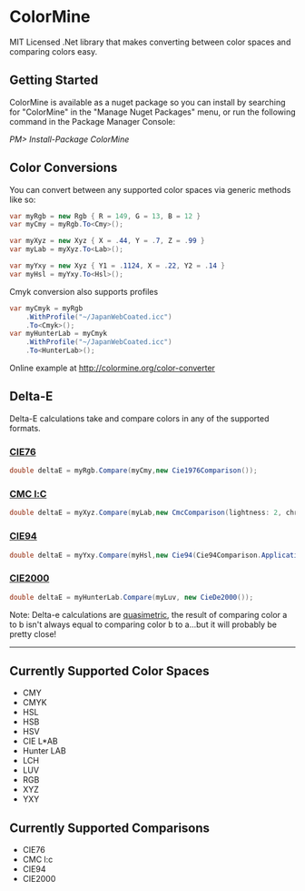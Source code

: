 # ColorMine

MIT Licensed .Net library that makes converting between color spaces and comparing colors easy.


## Getting Started

ColorMine is available as a nuget package so you can install by searching for "ColorMine" in the "Manage Nuget Packages" menu, or run the following command in the Package Manager Console:

*PM> Install-Package ColorMine*

## Color Conversions

You can convert between any supported color spaces via generic methods like so:


```c#
var myRgb = new Rgb { R = 149, G = 13, B = 12 }
var myCmy = myRgb.To<Cmy>();
```


```c#
var myXyz = new Xyz { X = .44, Y = .7, Z = .99 }
var myLab = myXyz.To<Lab>();
```

```c#
var myYxy = new Xyz { Y1 = .1124, X = .22, Y2 = .14 }
var myHsl = myYxy.To<Hsl>();
```

Cmyk conversion also supports profiles
```c#
var myCmyk = myRgb
    .WithProfile("~/JapanWebCoated.icc")
    .To<Cmyk>();
var myHunterLab = myCmyk
    .WithProfile("~/JapanWebCoated.icc")
    .To<HunterLab>();
```

Online example at http://colormine.org/color-converter


## Delta-E

Delta-E calculations take and compare colors in any of the supported formats.

### [CIE76](http://colormine.org/delta-e-calculator/)
```c#
double deltaE = myRgb.Compare(myCmy,new Cie1976Comparison());
```

### [CMC l:C](http://colormine.org/delta-e-calculator/cmc)
```c#
double deltaE = myXyz.Compare(myLab,new CmcComparison(lightness: 2, chroma: 1));
```

### [CIE94](http://colormine.org/delta-e-calculator/cie94)
```c#
double deltaE = myYxy.Compare(myHsl,new Cie94(Cie94Comparison.Application.GraphicArts));
```

### [CIE2000](http://colormine.org/delta-e-calculator/cie2000)
```c#
double deltaE = myHunterLab.Compare(myLuv, new CieDe2000());
```

Note: Delta-e calculations are [quasimetric](http://en.wikipedia.org/wiki/Quasimetric#Quasimetrics), the result of comparing color a to b isn't always equal to comparing color b to a...but it will probably be pretty close!

***

## Currently Supported Color Spaces
* CMY
* CMYK
* HSL
* HSB
* HSV
* CIE L*AB
* Hunter LAB
* LCH
* LUV
* RGB
* XYZ
* YXY

## Currently Supported Comparisons
* CIE76
* CMC l:c
* CIE94
* CIE2000
